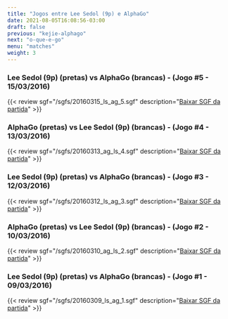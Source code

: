 ```yaml
---
title: "Jogos entre Lee Sedol (9p) e AlphaGo"
date: 2021-08-05T16:08:56-03:00
draft: false
previous: "kejie-alphago"
next: "o-que-e-go"
menu: "matches"
weight: 3
---
```


### Lee Sedol (9p) (pretas) vs AlphaGo (brancas) - (Jogo #5 - 15/03/2016)

{{< review sgf="/sgfs/20160315_ls_ag_5.sgf" description="<a href='/sgfs/20160315_ls_ag_5.sgf'>Baixar SGF da partida</a>" >}}

### AlphaGo (pretas) vs Lee Sedol (9p) (brancas) - (Jogo #4 - 13/03/2016)

{{< review sgf="/sgfs/20160313_ag_ls_4.sgf" description="<a href='/sgfs/20160313_ag_ls_4.sgf'>Baixar SGF da partida</a>" >}}

### Lee Sedol (9p) (pretas) vs AlphaGo (brancas) - (Jogo #3 - 12/03/2016)

{{< review sgf="/sgfs/20160312_ls_ag_3.sgf" description="<a href='/sgfs/20160312_ls_ag_3.sgf'>Baixar SGF da partida</a>" >}}

### AlphaGo (pretas) vs Lee Sedol (9p) (brancas) - (Jogo #2 - 10/03/2016)

{{< review sgf="/sgfs/20160310_ag_ls_2.sgf" description="<a href='/sgfs/20160310_ag_ls_2.sgf'>Baixar SGF da partida</a>" >}}

### Lee Sedol (9p) (pretas) vs AlphaGo (brancas) - (Jogo #1 - 09/03/2016)

{{< review sgf="/sgfs/20160309_ls_ag_1.sgf" description="<a href='/sgfs/20160309_ls_ag_1.sgf'>Baixar SGF da partida</a>" >}}
